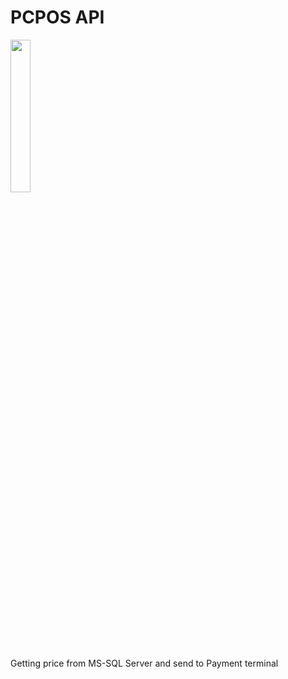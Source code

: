 # PCPOS API

<img width="25%" src="https://user-images.githubusercontent.com/40993115/177423038-04da4538-c186-4445-86dd-9152adde42cb.png"/>

Getting price from MS-SQL Server and send to Payment terminal
